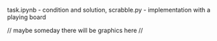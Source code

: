 task.ipynb - condition and solution, 
scrabble.py - implementation with a playing board

// maybe someday there will be graphics here //

